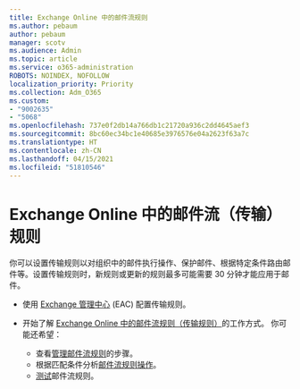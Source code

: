 ```yaml
---
title: Exchange Online 中的邮件流规则
ms.author: pebaum
author: pebaum
manager: scotv
ms.audience: Admin
ms.topic: article
ms.service: o365-administration
ROBOTS: NOINDEX, NOFOLLOW
localization_priority: Priority
ms.collection: Adm_O365
ms.custom:
- "9002635"
- "5068"
ms.openlocfilehash: 737e0f2db14a766db1c21720a936c2dd4645aef3
ms.sourcegitcommit: 8bc60ec34bc1e40685e3976576e04a2623f63a7c
ms.translationtype: HT
ms.contentlocale: zh-CN
ms.lasthandoff: 04/15/2021
ms.locfileid: "51810546"
---
```

# <a name="mail-flow-transport-rules-in-exchange-online"></a>Exchange Online 中的邮件流（传输）规则

你可以设置传输规则以对组织中的邮件执行操作、保护邮件、根据特定条件路由邮件等。设置传输规则时，新规则或更新的规则最多可能需要 30 分钟才能应用于邮件。

- 使用 [Exchange 管理中心](https://go.microsoft.com/fwlink/p/?linkid=834822) (EAC) 配置传输规则。

- 开始了解 [Exchange Online 中的邮件流规则（传输规则）](https://docs.microsoft.com/exchange/security-and-compliance/mail-flow-rules/mail-flow-rules)的工作方式。 你可能还希望：

    - 查看[管理邮件流规则](https://docs.microsoft.com/exchange/security-and-compliance/mail-flow-rules/manage-mail-flow-rules)的步骤。
    - 根据匹配条件分析[邮件流规则操作](https://docs.microsoft.com/exchange/security-and-compliance/mail-flow-rules/mail-flow-rule-actions)。
    - [测试](https://docs.microsoft.com/exchange/security-and-compliance/mail-flow-rules/test-mail-flow-rules)邮件流规则。
